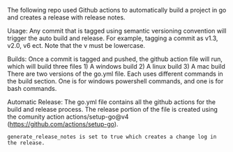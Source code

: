 The following repo used Github actions to automatically build a project in go and creates a release with release notes.

Usage:
    Any commit that is tagged using semantic versioning convention will trigger the auto build and release. 
    For example, tagging a commit as v1.3, v2.0, v6 ect. Note that the v must be lowercase. 

Builds:
    Once a commit is tagged and pushed, the github action file will run, which will build three files
        1) A windows build
        2) A linux build
        3) A mac build
    There are two versions of the go.yml file. Each uses different commands in the build section. One is for windows powershell commands, and one is for bash commands. 

Automatic Release:
    The go.yml file contains all the github actions for the build and release process. The release portion of the file is created using the comunity action actions/setup-go@v4 (https://github.com/actions/setup-go).

    generate_release_notes is set to true which creates a change log in the release.

